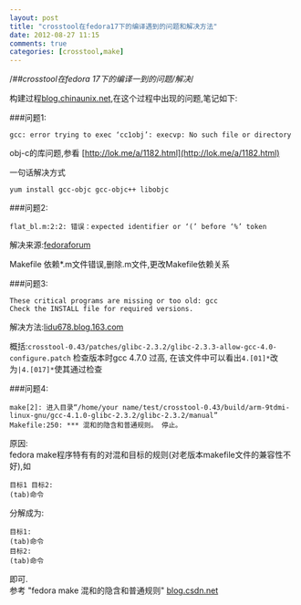 ```yaml
---
layout: post
title: "crosstool在fedora17下的编译遇到的问题和解决方法"
date: 2012-08-27 11:15
comments: true
categories: [crosstool,make]
---
```

/*##crosstool在fedora 17下的编译一到的问题/解决*/

构建过程[blog.chinaunix.net]( http://blog.chinaunix.net/space.php?uid=20543672&do=blog&id=94268),在这个过程中出现的问题,笔记如下:

###问题1:

	gcc: error trying to exec ‘cc1obj’: execvp: No such file or directory


obj-c的库问题,参看 
[http://lok.me/a/1182.html](http://lok.me/a/1182.html)

一句话解决方式

`yum install gcc-objc gcc-objc++ libobjc`
<!-- more -->

###问题2:

	flat_bl.m:2:2: 错误：expected identifier or ‘(’ before ‘%’ token

 
解决来源:[fedoraforum](http://forums.fedoraforum.org/archive/index.php/t-267449.html)

Makefile 依赖*.m文件错误,删除.m文件,更改Makefile依赖关系

###问题3:

	These critical programs are missing or too old: gcc
	Check the INSTALL file for required versions.


解决方法:[lidu678.blog.163.com](http://lidu678.blog.163.com/blog/static/898060062010498571444/)

概括:`crosstool-0.43/patches/glibc-2.3.2/glibc-2.3.3-allow-gcc-4.0-configure.patch`
检查版本时gcc 4.7.0 过高, 在该文件中可以看出`4.[01]*`改为`|4.[017]*`使其通过检查

###问题4:

	make[2]: 进入目录“/home/your name/test/crosstool-0.43/build/arm-9tdmi-linux-gnu/gcc-4.1.0-glibc-2.3.2/glibc-2.3.2/manual”
	Makefile:250: *** 混和的隐含和普通规则。 停止。


原因:  
fedora make程序特有有的对混和目标的规则(对老版本makefile文件的兼容性不好),如

	目标1 目标2:
	(tab)命令
分解成为:

	目标1:
	(tab)命令
	目标2:
	(tab)命令
	
即可.  
参考 "fedora make 混和的隐含和普通规则" 
[blog.csdn.net](http://blog.csdn.net/melong100/article/details/6238273)
